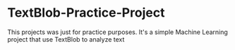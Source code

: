 # TextBlob-Practice-Project
This projects was just for practice purposes. It's a simple Machine Learning project that use TextBlob to analyze text
